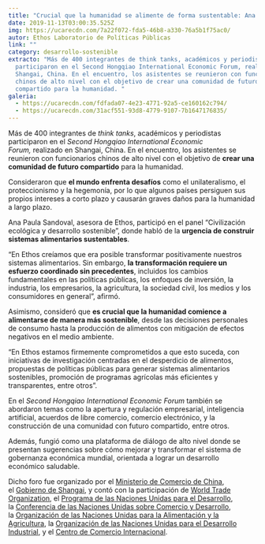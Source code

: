 ```yaml
---
title: "Crucial que la humanidad se alimente de forma sustentable: Ana Paula Sandoval"
date: 2019-11-13T03:00:35.525Z
img: https://ucarecdn.com/7a22f072-fda5-46b8-a330-76a5b1f75ac0/
autor: Ethos Laboratorio de Políticas Públicas
link: ""
category: desarrollo-sostenible
extracto: "Más de 400 integrantes de think tanks, académicos y periodistas
  participaron en el Second Hongqiao International Economic Forum, realizado en
  Shangai, China. En el encuentro, los asistentes se reunieron con funcionarios
  chinos de alto nivel con el objetivo de crear una comunidad de futuro
  compartido para la humanidad. "
galeria:
  - https://ucarecdn.com/fdfada07-4e23-4771-92a5-ce160162c794/
  - https://ucarecdn.com/31acf551-93d8-4779-9107-7b1647176835/
---
```

Más de 400 integrantes de *think tanks*, académicos y periodistas participaron en el *Second Hongqiao International Economic Forum,* realizado en Shangai, China. En el encuentro, los asistentes se reunieron con funcionarios chinos de alto nivel con el objetivo de **crear una comunidad de futuro compartido** para la humanidad. 

Consideraron que **el mundo enfrenta desafíos** como el unilateralismo, el proteccionismo y la hegemonía, por lo que algunos países persiguen sus propios intereses a corto plazo y causarán graves daños para la humanidad a largo plazo.

Ana Paula Sandoval, asesora de Ethos, participó en el panel “Civilización ecológica y desarrollo sostenible”, donde habló de la **urgencia de construir sistemas alimentarios sustentables**. 

“En Ethos creíamos que era posible transformar positivamente nuestros sistemas alimentarios. Sin embargo, **la transformación requiere un esfuerzo coordinado sin precedentes**, incluidos los cambios fundamentales en las políticas públicas, los enfoques de inversión, la industria, los empresarios, la agricultura, la sociedad civil, los medios y los consumidores en general”, afirmó. 

Asimismo, consideró que **es crucial que la humanidad comience a alimentarse de manera más sostenible**, desde las decisiones personales de consumo hasta la producción de alimentos con mitigación de efectos negativos en el medio ambiente.

“En Ethos estamos firmemente comprometidos a que esto suceda, con iniciativas de investigación centradas en el desperdicio de alimentos, propuestas de políticas públicas para generar sistemas alimentarios sostenibles, promoción de programas agrícolas más eficientes y transparentes, entre otros”.

En el *Second Hongqiao International Economic Forum* también se abordaron temas como la apertura y regulación empresarial, inteligencia artificial, acuerdos de libre comercio, comercio electrónico, y la construcción de una comunidad con futuro compartido, entre otros. 

Además, fungió como una plataforma de diálogo de alto nivel donde se presentan sugerencias sobre cómo mejorar y transformar el sistema de gobernanza económica mundial, orientada a lograr un desarrollo económico saludable. 

Dicho foro fue organizado por el [Ministerio de Comercio de China](http://www.mofcom.gov.cn/), el [Gobierno de Shangai](http://www.shanghai.gov.cn/), y contó con la participación de [World Trade Organization](https://www.wto.org/), el [Programa de las Naciones Unidas para el Desarrollo](https://www.undp.org/), la [Conferencia de las Naciones Unidas sobre Comercio y Desarrollo](https://unctad.org/en/Pages/Home.aspx), la [Organización de las Naciones Unidas para la Alimentación y la Agricultura](http://www.fao.org/home/es/), la [Organización de las Naciones Unidas para el Desarrollo Industrial](https://www.unido.org/), y el [Centro de Comercio Internacional](http://www.intracen.org/).